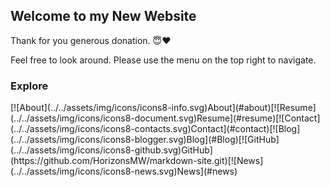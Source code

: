 ## Welcome to my New Website
Thank for you generous donation. 😇❤️ 

Feel free to look around. Please use the menu on the top right to navigate. 

### Explore
<div class="d-flex justify-content-center">
    <div class="col d-flex justify-content-center home">
        <md-block>
            [![About](../../assets/img/icons/icons8-info.svg)About](#about)[![Resume](../../assets/img/icons/icons8-document.svg)Resume](#resume)[![Contact](../../assets/img/icons/icons8-contacts.svg)Contact](#contact)[![Blog](../../assets/img/icons/icons8-blogger.svg)Blog](#Blog)[![GitHub](../../assets/img/icons/icons8-github.svg)GitHub](https://github.com/HorizonsMW/markdown-site.git)[![News](../../assets/img/icons/icons8-news.svg)News](#news)                   
        </md-block>
    </div>
</div>